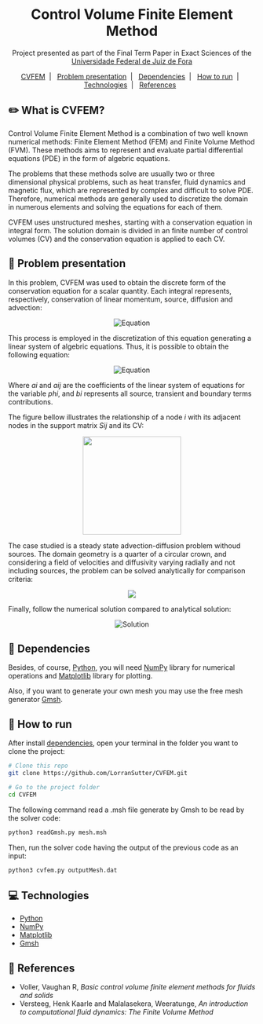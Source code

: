 <h1 align="center">
    Control Volume Finite Element Method
</h1>

<p align="center">
    Project presented as part of the Final Term Paper in Exact Sciences of the <a href='http://www.ufjf.br/ufjf/'>Universidade Federal de Juiz de Fora</a>
</p>

<p align="center">
    <a href="#pencil2-what-is-cvfem">CVFEM</a>&nbsp;&nbsp;|&nbsp;&nbsp;
    <a href="#pushpin-problem-presentation">Problem presentation</a>&nbsp;&nbsp;|&nbsp;&nbsp;
    <a href="#pencil-dependencies">Dependencies</a>&nbsp;&nbsp;|&nbsp;&nbsp;
    <a href="#runner-how-to-run">How to run</a>&nbsp;&nbsp;|&nbsp;&nbsp;
    <a href="#computer-technologies">Technologies</a>&nbsp;&nbsp;|&nbsp;&nbsp;
    <a href="#book-references">References</a>&nbsp;&nbsp;
</p>

## :pencil2: What is CVFEM?

Control Volume Finite Element Method is a combination of two well known numerical methods: Finite Element Method (FEM) and Finite Volume Method (FVM). These methods aims to represent and evaluate partial differential equations (PDE) in the form of algebric equations.

The problems that these methods solve are usually two or three dimensional physical problems, such as heat transfer, fluid dynamics and magnetic flux, which are represented by complex and difficult to solve PDE. Therefore, numerical methods are generally used to discretize the domain in numerous elements and solving the equations for each of them.

CVFEM uses unstructured meshes, starting with a conservation equation in integral form. The solution domain is divided in an finite number of control volumes (CV) and the conservation equation is applied to each CV.

## :pushpin: Problem presentation

In this problem, CVFEM was used to obtain the discrete form of the conservation equation for a scalar quantity. Each integral represents, respectively, conservation of linear momentum, source, diffusion and advection:

<div align="center">

![Equation](https://render.githubusercontent.com/render/math?math=$\frac{d}{dt}\int_{V}\phi%20dV-\int_{V}Q%20dV-\int_{A}\kappa\nabla\phi\cdot\boldsymbol{n}dA%2B\int_{A}\(\boldsymbol{v}\cdot%20\boldsymbol{n}\)\phi%20dA=0)

</div>

This process is employed in the discretization of this equation generating a linear system of algebric equations. Thus, it is possible to obtain the following equation:

<div align="center">

![Equation](https://render.githubusercontent.com/render/math?math=$a_{i}\phi_{i}=\sum_{j=1}^{n_i}a_{i,j}\phi_{S_{i,j}}%2Bb_i)

</div>

Where *ai* and *aij* are the coefficients of the linear system of equations for the variable *phi*, and *bi* represents all source, transient and boundary terms contributions.

The figure bellow illustrates the relationship of a node *i* with its adjacent nodes in the support matrix *Sij* and its CV:

<div align="center">

<img src='https://res.cloudinary.com/lorransutter/image/upload/v1589420190/ControlVolume.svg' height=200>

</div>

The case studied is a steady state advection-diffusion problem withoud sources. The domain geometry is a quarter of a circular crown, and considering a field of velocities and diffusivity varying radially and not including sources, the problem can be solved analytically for comparison criteria:

<div align="center">

<img src='https://res.cloudinary.com/lorransutter/image/upload/v1589497575/EquationAndDomain.svg'/>

</div>

Finally, follow the numerical solution compared to analytical solution:

<div align="center">

![Solution](https://res.cloudinary.com/lorransutter/image/upload/v1589497916/CVFEM_solution.svg)

</div>

## :pencil: Dependencies

Besides, of course, [Python](https://www.python.org/), you will need [NumPy](https://numpy.org/) library for numerical operations and [Matplotlib](https://matplotlib.org/) library for plotting.

Also, if you want to generate your own mesh you may use the free mesh generator [Gmsh](https://gmsh.info/).

## :runner: How to run

After install <a href="#pencil-dependencies">dependencies</a>, open your terminal in the folder you want to clone the project:

```sh
# Clone this repo
git clone https://github.com/LorranSutter/CVFEM.git

# Go to the project folder
cd CVFEM
```

The following command read a .msh file generate by Gmsh to be read by the solver code:

```sh
python3 readGmsh.py mesh.msh
```

Then, run the solver code having the output of the previous code as an input:

```sh
python3 cvfem.py outputMesh.dat
```

## :computer: Technologies

- [Python](https://www.python.org/)
- [NumPy](https://numpy.org/)
- [Matplotlib](https://matplotlib.org/)
- [Gmsh](https://gmsh.info/)

## :book: References

- Voller, Vaughan R, *Basic control volume finite element methods for fluids and solids*
- Versteeg, Henk Kaarle and Malalasekera, Weeratunge, *An introduction to computational fluid dynamics: The Finite Volume Method*
